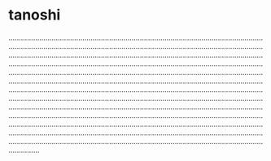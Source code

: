 # tanoshi

...........................................................................................................................................................................................................................................................................................................................................................................................................................................................................................................................................................................................................................................................................................................................................................................................................................................................................................................................................................................................................................................................................................................................................................................................................................................................................................................................................................................................................................................................................................................................................................................................................................................................................................